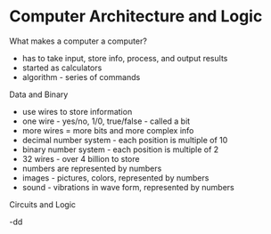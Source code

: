 # Computer Architecture and Logic

What makes a computer a computer?

- has to take input, store info, process, and output results
- started as calculators
- algorithm - series of commands

Data and Binary

- use wires to store information
- one wire - yes/no, 1/0, true/false - called a bit
- more wires = more bits and more complex info
- decimal number system - each position is multiple of 10
- binary number system - each position is multiple of 2
- 32 wires - over 4 billion to store
- numbers are represented by numbers
- images - pictures, colors, represented by numbers
- sound - vibrations in wave form, represented by numbers

Circuits and Logic

-dd

